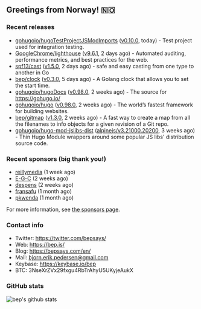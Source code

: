 ## Greetings from Norway! 🇳🇴

### Recent releases
- [gohugoio/hugoTestProjectJSModImports](https://github.com/gohugoio/hugoTestProjectJSModImports) ([v0.10.0](https://github.com/gohugoio/hugoTestProjectJSModImports/releases/tag/v0.10.0), today) - Test project used for integration testing.
- [GoogleChrome/lighthouse](https://github.com/GoogleChrome/lighthouse) ([v9.6.1](https://github.com/GoogleChrome/lighthouse/releases/tag/v9.6.1), 2 days ago) - Automated auditing, performance metrics, and best practices for the web.
- [spf13/cast](https://github.com/spf13/cast) ([v1.5.0](https://github.com/spf13/cast/releases/tag/v1.5.0), 2 days ago) - safe and easy casting from one type to another in Go 
- [bep/clock](https://github.com/bep/clock) ([v0.3.0](https://github.com/bep/clock/releases/tag/v0.3.0), 5 days ago) - A Golang clock that allows you to set the start time.
- [gohugoio/hugoDocs](https://github.com/gohugoio/hugoDocs) ([v0.98.0](https://github.com/gohugoio/hugoDocs/releases/tag/v0.98.0), 2 weeks ago) - The source for https://gohugo.io/
- [gohugoio/hugo](https://github.com/gohugoio/hugo) ([v0.98.0](https://github.com/gohugoio/hugo/releases/tag/v0.98.0), 2 weeks ago) - The world’s fastest framework for building websites.
- [bep/gitmap](https://github.com/bep/gitmap) ([v1.3.0](https://github.com/bep/gitmap/releases/tag/v1.3.0), 2 weeks ago) - A fast way to create a map from all the filenames to info objects for a given revision of a Git repo.
- [gohugoio/hugo-mod-jslibs-dist](https://github.com/gohugoio/hugo-mod-jslibs-dist) ([alpinejs/v3.21000.20200](https://github.com/gohugoio/hugo-mod-jslibs-dist/releases/tag/alpinejs%2Fv3.21000.20200), 3 weeks ago) - Thin Hugo Module wrappers around some popular JS libs&#39; distribution source code.


### Recent sponsors (big thank you!)

- [reillymedia](https://github.com/reillymedia) (1 week ago)
- [E-G-C](https://github.com/E-G-C) (2 weeks ago)
- [despens](https://github.com/despens) (2 weeks ago)
- [fransafu](https://github.com/fransafu) (1 month ago)
- [pkwenda](https://github.com/pkwenda) (1 month ago)

For more information, see [the sponsors page](https://github.com/sponsors/bep/).

### Contact info
- Twitter: https://twitter.com/bepsays/
- Web: https://bep.is/
- Blog: https://bepsays.com/en/
- Mail: bjorn.erik.pedersen@gmail.com
- Keybase: https://keybase.io/bep
- BTC: 3NseXrZVx29fxgu4RbTrAhyU5UKyjeAukX


### GitHub stats
![bep's github stats](https://github-readme-stats.vercel.app/api?username=bep&count_private=true&hide_title=true)


